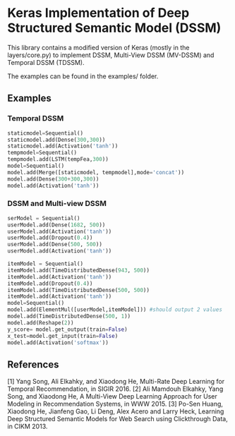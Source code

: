 # Keras Implementation of Deep Structured Semantic Model (DSSM)

This library contains a modified version of Keras (mostly in the layers/core.py) to implement DSSM, Multi-View DSSM (MV-DSSM) and Temporal DSSM (TDSSM).

The examples can be found in the examples/ folder.

## Examples

### Temporal DSSM
```python
staticmodel=Sequential()
staticmodel.add(Dense(300,300))
staticmodel.add(Activation('tanh'))
tempmodel=Sequential()
tempmodel.add(LSTM(tempFea,300))
model=Sequential()
model.add(Merge([staticmodel, tempmodel],mode='concat'))
model.add(Dense(300+300,300))
model.add(Activation('tanh')) 
```

### DSSM and Multi-view DSSM
```python
serModel = Sequential()
userModel.add(Dense(1682, 500))
userModel.add(Activation('tanh'))
userModel.add(Dropout(0.4))
userModel.add(Dense(500, 500))
userModel.add(Activation('tanh'))

itemModel = Sequential()
itemModel.add(TimeDistributedDense(943, 500))
itemModel.add(Activation('tanh'))
itemModel.add(Dropout(0.4))
itemModel.add(TimeDistributedDense(500, 500))
itemModel.add(Activation('tanh'))
model=Sequential()
model.add(ElementMul([userModel,itemModel])) #should output 2 values 
model.add(TimeDistributedDense(500, 1))
model.add(Reshape(2))
y_score= model.get_output(train=False)
x_test=model.get_input(train=False)
model.add(Activation('softmax'))
```

## References
[1] Yang Song, Ali Elkahky, and Xiaodong He, Multi-Rate Deep Learning for Temporal Recommendation, in SIGIR 2016.
[2] Ali Mamdouh Elkahky, Yang Song, and Xiaodong He, A Multi-View Deep Learning Approach for User Modeling in Recommendation Systems, in WWW 2015.
[3] Po-Sen Huang, Xiaodong He, Jianfeng Gao, Li Deng, Alex Acero and Larry Heck, Learning Deep Structured Semantic Models for Web Search using Clickthrough Data, in CIKM 2013.

